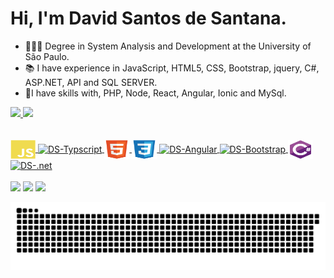 # Hi, I'm David Santos de Santana.


- 👨🏾‍🎓 Degree in System Analysis and Development at the University of São Paulo.<br/>
- 📚 I have experience in JavaScript, HTML5, CSS, Bootstrap, jquery, C#, ASP.NET, API and SQL SERVER.<br/>
- 📝I have skills with, PHP, Node, React, Angular, Ionic and MySql.<br/>


<div>
  <a href="https://github.com/davidjaneiro92">
  <img height="180em" src="https://github-readme-stats.vercel.app/api?username=davidjaneiro92&show_icons=true&theme=tokyonight&include_all_commits=true&count_private=true"/>
  <img height="180em" src="https://github-readme-stats.vercel.app/api/top-langs/?username=davidjaneiro92&layout=compact&langs_count=7&theme=tokyonight"/>
</div><br/>
  
  
<div style="display: inline_block"><br>
  <img align="center" alt="DS-Js" height="30" width="40" src="https://raw.githubusercontent.com/devicons/devicon/master/icons/javascript/javascript-plain.svg">
  <img align="center" alt="DS-Typscript" height="30" width="40" src="https://www.google.com/url?sa=i&url=https%3A%2F%2Ficonduck.com%2Ficons%2F95017%2Ftypescript-icon&psig=AOvVaw1xyBwycL7jnw88VNq0_nhB&ust=1686662224299000&source=images&cd=vfe&ved=0CBEQjRxqFwoTCICCn93ovf8CFQAAAAAdAAAAABAJ">
  <img align="center" alt="DS-HTML" height="30" width="40" src="https://raw.githubusercontent.com/devicons/devicon/master/icons/html5/html5-original.svg">
  <img align="center" alt="DS-CSS" height="30" width="40" src="https://raw.githubusercontent.com/devicons/devicon/master/icons/css3/css3-original.svg">
  <img align="center" alt="DS-Angular" height="30" width="40" src="https://www.google.com/url?sa=i&url=https%3A%2F%2Ficonduck.com%2Ficons%2F101775%2Ffile-type-angular&psig=AOvVaw1nSUHeK0ASsjC3cwQg4QTH&ust=1686662046707000&source=images&cd=vfe&ved=0CBEQjRxqFwoTCJC09f7nvf8CFQAAAAAdAAAAABAE">
  <img align="center" alt="DS-Bootstrap " height="30" width="40" src="https://www.google.com/url?sa=i&url=https%3A%2F%2Fgithub.com%2Ftwbs%2Ficons&psig=AOvVaw0206Vv-2AGSSStbKj0prUk&ust=1686661998412000&source=images&cd=vfe&ved=0CBEQjRxqFwoTCLifqdznvf8CFQAAAAAdAAAAABAE">
  <img align="center" alt="DS-C#" height="30" width="40" src="https://raw.githubusercontent.com/devicons/devicon/master/icons/csharp/csharp-original.svg">
  <img align="center" alt="DS-.net" height="30" width="40" src="https://upload.wikimedia.org/wikipedia/commons/thumb/7/7d/Microsoft_.NET_logo.svg/2048px-Microsoft_.NET_logo.svg.png">
 
</div><br/>
  
 
 
<div> 
  <a href="https://www.instagram.com/davids.santanas250192/" target="_blank"><img src="https://img.shields.io/badge/-Instagram-%23E4405F?style=for-the-badge&logo=instagram&logoColor=white" target="_blank"></a> 	
  <a href = "mailto:davidjaneiro92@gmail.com"><img src="https://img.shields.io/badge/-Gmail-%23333?style=for-the-badge&logo=gmail&logoColor=white" target="_blank"></a>
  <a href="https://www.linkedin.com/in/david-santos-de-santana-59a120199" target="_blank"><img src="https://img.shields.io/badge/-LinkedIn-%230077B5?style=for-the-badge&logo=linkedin&logoColor=white" target="_blank"></a> <br/>
 
  ![Snake animation](https://github.com/ewerthondev/ewerthondev/blob/output/github-contribution-grid-snake.svg)
 
</div>
